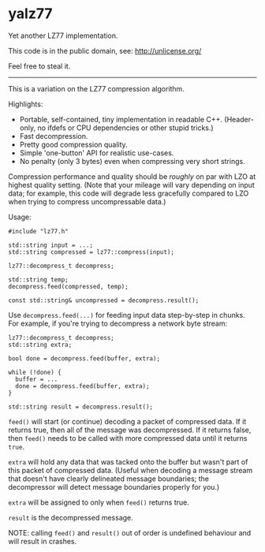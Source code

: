 yalz77
======

Yet another LZ77 implementation.

This code is in the public domain, see: http://unlicense.org/

Feel free to steal it.

----

This is a variation on the LZ77 compression algorithm.
 
Highlights:

- Portable, self-contained, tiny implementation in readable C++. 
  (Header-only, no ifdefs or CPU dependencies or other stupid tricks.)
- Fast decompression.
- Pretty good compression quality.
- Simple 'one-button' API for realistic use-cases.
- No penalty (only 3 bytes) even when compressing very short strings.

Compression performance and quality should be _roughly_ on par with LZO at highest quality setting.
(Note that your mileage will vary depending on input data; for example, this code will degrade less
gracefully compared to LZO when trying to compress uncompressable data.)

Usage:

    #include "lz77.h"
    
    std::string input = ...;
    std::string compressed = lz77::compress(input);
    
    lz77::decompress_t decompress;
    
    std::string temp;
    decompress.feed(compressed, temp);
    
    const std::string& uncompressed = decompress.result();

Use `decompress.feed(...)` for feeding input data step-by-step in chunks.
For example, if you're trying to decompress a network byte stream:

    lz77::decompress_t decompress;
    std::string extra;
    
    bool done = decompress.feed(buffer, extra);
    
    while (!done) {
      buffer = ...
      done = decompress.feed(buffer, extra);
    }
    
    std::string result = decompress.result();

`feed()` will start (or continue) decoding a packet of compressed data.
If it returns true, then all of the message was decompressed.
If it returns false, then `feed()` needs to be called with more
compressed data until it returns `true`.

`extra` will hold any data that was tacked onto the buffer but wasn't
part of this packet of compressed data. (Useful when decoding a message
stream that doesn't have clearly delineated message boundaries; the 
decompressor will detect message boundaries properly for you.)

`extra` will be assigned to only when `feed()` returns true.

`result` is the decompressed message.

NOTE: calling `feed()` and `result()` out of order is undefined
behaviour and will result in crashes.

